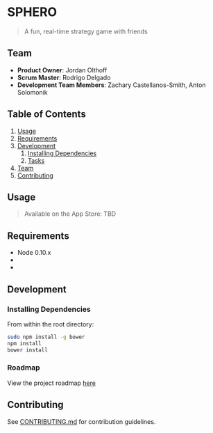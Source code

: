 # SPHERO

> A fun, real-time strategy game with friends

## Team

  - __Product Owner__: Jordan Olthoff
  - __Scrum Master__: Rodrigo Delgado
  - __Development Team Members__: Zachary Castellanos-Smith, Anton Solomonik

## Table of Contents

1. [Usage](#Usage)
1. [Requirements](#requirements)
1. [Development](#development)
    1. [Installing Dependencies](#installing-dependencies)
    1. [Tasks](#tasks)
1. [Team](#team)
1. [Contributing](#contributing)

## Usage

> Available on the App Store: TBD

## Requirements

- Node 0.10.x
- 
- 

## Development

### Installing Dependencies

From within the root directory:

```sh
sudo npm install -g bower
npm install
bower install
```

### Roadmap

View the project roadmap [here](LINK_TO_PROJECT_ISSUES)


## Contributing

See [CONTRIBUTING.md](CONTRIBUTING.md) for contribution guidelines.
